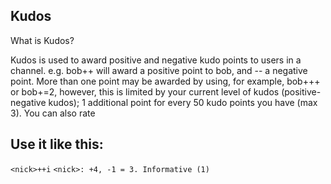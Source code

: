 ## Kudos

What is Kudos?

Kudos is used to award positive and negative kudo points to users in a channel. e.g. bob++ will award a positive point to bob, and -- a negative point. More than one point may be
awarded by using, for example, bob+++ or bob+=2, however, this is limited by your current level of kudos (positive-negative kudos); 1 additional point for every 50 kudo points you
have (max 3). You can also rate

## Use it like this:

`<nick>++i`
`<nick>: +4, -1 = 3. Informative (1)`
